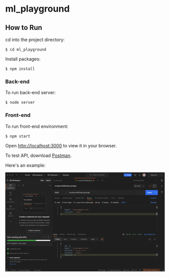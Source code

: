 # ml_playground

## How to Run

cd into the project directory:

```
$ cd ml_playground
```

Install packages:

```
$ npm install
```

### Back-end

To run back-end server:

```
$ node server
```

### Front-end

To run front-end environment:

```
$ npm start
```

Open [http://localhost:3000](http://localhost:3000) to view it in your browser.


To test API, download [Postman](https://www.postman.com/downloads/).

Here's an example:

<div align="center">
    <img width="800" alt="PostmanExample" src="imgs/postman_example.png">
</div>